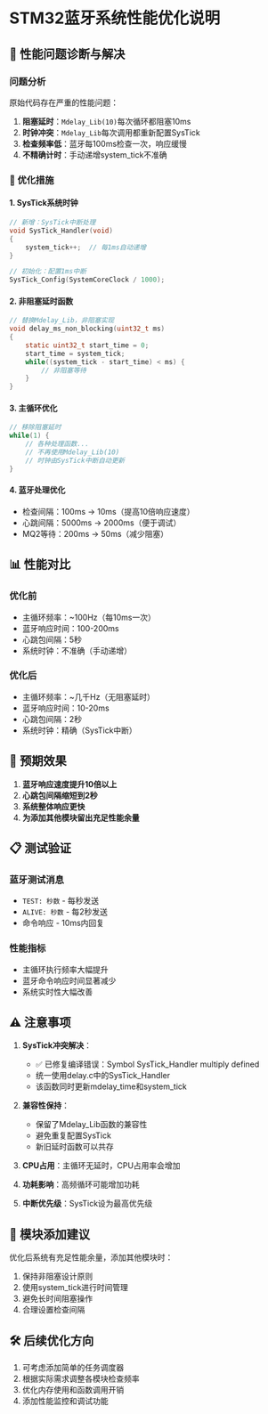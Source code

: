 # STM32蓝牙系统性能优化说明

## 🚀 性能问题诊断与解决

### 问题分析
原始代码存在严重的性能问题：
1. **阻塞延时**：`Mdelay_Lib(10)`每次循环都阻塞10ms
2. **时钟冲突**：`Mdelay_Lib`每次调用都重新配置SysTick
3. **检查频率低**：蓝牙每100ms检查一次，响应缓慢
4. **不精确计时**：手动递增system_tick不准确

### 🔧 优化措施

#### 1. SysTick系统时钟
```c
// 新增：SysTick中断处理
void SysTick_Handler(void)
{
    system_tick++;  // 每1ms自动递增
}

// 初始化：配置1ms中断
SysTick_Config(SystemCoreClock / 1000);
```

#### 2. 非阻塞延时函数
```c
// 替换Mdelay_Lib，非阻塞实现
void delay_ms_non_blocking(uint32_t ms)
{
    static uint32_t start_time = 0;
    start_time = system_tick;
    while((system_tick - start_time) < ms) {
        // 非阻塞等待
    }
}
```

#### 3. 主循环优化
```c
// 移除阻塞延时
while(1) {
    // 各种处理函数...
    // 不再使用Mdelay_Lib(10)
    // 时钟由SysTick中断自动更新
}
```

#### 4. 蓝牙处理优化
- 检查间隔：100ms → 10ms（提高10倍响应速度）
- 心跳间隔：5000ms → 2000ms（便于调试）
- MQ2等待：200ms → 50ms（减少阻塞）

## 📊 性能对比

### 优化前
- 主循环频率：~100Hz（每10ms一次）
- 蓝牙响应时间：100-200ms
- 心跳包间隔：5秒
- 系统时钟：不准确（手动递增）

### 优化后
- 主循环频率：~几千Hz（无阻塞延时）
- 蓝牙响应时间：10-20ms
- 心跳包间隔：2秒
- 系统时钟：精确（SysTick中断）

## 🎯 预期效果

1. **蓝牙响应速度提升10倍以上**
2. **心跳包间隔缩短到2秒**
3. **系统整体响应更快**
4. **为添加其他模块留出充足性能余量**

## 📋 测试验证

### 蓝牙测试消息
- `TEST: 秒数` - 每秒发送
- `ALIVE: 秒数` - 每2秒发送
- 命令响应 - 10ms内回复

### 性能指标
- 主循环执行频率大幅提升
- 蓝牙命令响应时间显著减少
- 系统实时性大幅改善

## ⚠️ 注意事项

1. **SysTick冲突解决**：
   - ✅ 已修复编译错误：Symbol SysTick_Handler multiply defined
   - 统一使用delay.c中的SysTick_Handler
   - 该函数同时更新mdelay_time和system_tick

2. **兼容性保持**：
   - 保留了Mdelay_Lib函数的兼容性
   - 避免重复配置SysTick
   - 新旧延时函数可以共存

3. **CPU占用**：主循环无延时，CPU占用率会增加
4. **功耗影响**：高频循环可能增加功耗
5. **中断优先级**：SysTick设为最高优先级

## 🔄 模块添加建议

优化后系统有充足性能余量，添加其他模块时：
1. 保持非阻塞设计原则
2. 使用system_tick进行时间管理
3. 避免长时间阻塞操作
4. 合理设置检查间隔

## 🛠️ 后续优化方向

1. 可考虑添加简单的任务调度器
2. 根据实际需求调整各模块检查频率
3. 优化内存使用和函数调用开销
4. 添加性能监控和调试功能
